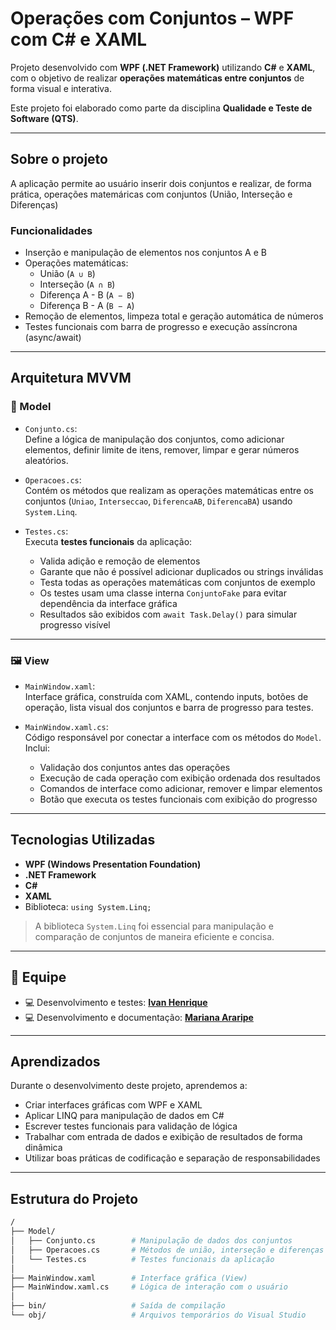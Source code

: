 # Operações com Conjuntos – WPF com C# e XAML

Projeto desenvolvido com **WPF (.NET Framework)** utilizando **C#** e **XAML**, com o objetivo de realizar **operações matemáticas entre conjuntos** de forma visual e interativa.

Este projeto foi elaborado como parte da disciplina **Qualidade e Teste de Software (QTS)**.

---

## Sobre o projeto

A aplicação permite ao usuário inserir dois conjuntos e realizar, de forma prática, operações matemáricas com conjuntos (União, Interseção e Diferenças)

### Funcionalidades

- Inserção e manipulação de elementos nos conjuntos A e B
- Operações matemáticas:
  - União (`A ∪ B`)
  - Interseção (`A ∩ B`)
  - Diferença A - B (`A − B`)
  - Diferença B - A (`B − A`)
- Remoção de elementos, limpeza total e geração automática de números
- Testes funcionais com barra de progresso e execução assíncrona (async/await)

---

## Arquitetura MVVM

### 📁 Model

- `Conjunto.cs`:  
  Define a lógica de manipulação dos conjuntos, como adicionar elementos, definir limite de itens, remover, limpar e gerar números aleatórios.

- `Operacoes.cs`:  
  Contém os métodos que realizam as operações matemáticas entre os conjuntos (`Uniao`, `Interseccao`, `DiferencaAB`, `DiferencaBA`) usando `System.Linq`.

- `Testes.cs`:  
  Executa **testes funcionais** da aplicação:
  - Valida adição e remoção de elementos
  - Garante que não é possível adicionar duplicados ou strings inválidas
  - Testa todas as operações matemáticas com conjuntos de exemplo
  - Os testes usam uma classe interna `ConjuntoFake` para evitar dependência da interface gráfica
  - Resultados são exibidos com `await Task.Delay()` para simular progresso visível

---

### 🖼️ View

- `MainWindow.xaml`:  
  Interface gráfica, construída com XAML, contendo inputs, botões de operação, lista visual dos conjuntos e barra de progresso para testes.

- `MainWindow.xaml.cs`:  
  Código responsável por conectar a interface com os métodos do `Model`. Inclui:
  - Validação dos conjuntos antes das operações
  - Execução de cada operação com exibição ordenada dos resultados
  - Comandos de interface como adicionar, remover e limpar elementos
  - Botão que executa os testes funcionais com exibição do progresso
 
---

## Tecnologias Utilizadas

- **WPF (Windows Presentation Foundation)**  
- **.NET Framework**
- **C#**  
- **XAML**  
- Biblioteca: `using System.Linq;`

> A biblioteca `System.Linq` foi essencial para manipulação e comparação de conjuntos de maneira eficiente e concisa.

---

## 👥 Equipe

- 💻 Desenvolvimento e testes: **[Ivan Henrique](https://github.com/Iwanhrq)**  
- 💻 Desenvolvimento e documentação: **[Mariana Araripe](https://github.com/marianaararipe)**

---

## Aprendizados

Durante o desenvolvimento deste projeto, aprendemos a:

- Criar interfaces gráficas com WPF e XAML
- Aplicar LINQ para manipulação de dados em C#
- Escrever testes funcionais para validação de lógica
- Trabalhar com entrada de dados e exibição de resultados de forma dinâmica
- Utilizar boas práticas de codificação e separação de responsabilidades

---

## Estrutura do Projeto

```bash
/
├── Model/
│   ├── Conjunto.cs        # Manipulação de dados dos conjuntos
│   ├── Operacoes.cs       # Métodos de união, interseção e diferenças
│   └── Testes.cs          # Testes funcionais da aplicação
│
├── MainWindow.xaml        # Interface gráfica (View)
├── MainWindow.xaml.cs     # Lógica de interação com o usuário
│
├── bin/                   # Saída de compilação
└── obj/                   # Arquivos temporários do Visual Studio
